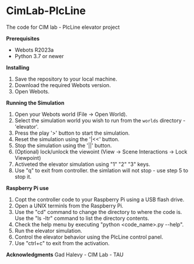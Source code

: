# CimLab-PlcLine
The code for CIM lab - PlcLine elevator project 

**Prerequisites**
  - Webots R2023a 
  - Python 3.7 or newer

**Installing**
1. Save the repository to your local machine.
2. Download the required Webots version.
3. Open Webots.

**Running the Simulation**
1. Open your Webots world (File -> Open World).
2. Select the simulation world you wish to run from the `worlds` directory - 'elevator'.
3. Press the play '>' button to start the simulation.
4. Reset the simulation using the '|<<' button.
5. Stop the simulation using the '||' button.
6. (Optional) lock/unlock the viewoint (View -> Scene Interactions -> Lock Viewpoint)
7. Activeted the elevator simulation using "1" "2" "3" keys. 
8. Use "q" to exit from controller. the simlation will not stop - use step 5 to stop it. 

**Raspberry Pi use**
1. Copt the controller code to your Raspberry Pi using a USB flash drive.
2. Open a UNIX terminls from the Raspberry Pi.
3. Use the "cd" command to change the directory to where the code is. Use the "ls -ltr" command to list the directory contents.
4. Check the help menu by executing "python <code_name>.py --help".
5. Run the elevator simulation.
6. Control the elevator behavior using the PlcLine control panel.
7. Use "ctrl+c" to exit from the activation.

**Acknowledgments**
Gad Halevy - CIM Lab - TAU

